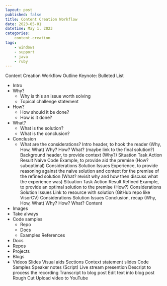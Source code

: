 ```yaml
---
layout: post
published: false
title: Content Creation Workflow
date: 2023-05-01
datetime: May 1, 2023
categories:
    content-creation
tags:
    - windows
    - support
    - java
    - ruby
---
```


Content Creation Workflow
Outline
Keynote: Bulleted List
- Intro
- Why? 
    - Why is this an issue worth solving
    - Topical challenge statement
- How? 
    - How should it be done? 
    - How is it done?
- What?
    - What is the solution?
    - What is the conclusion?
- Conclusion
    - What are the considerations? 
Intro header, to hook the reader (Why, How, What)
Why?
How?
What? (maybe link to the final solution?)
Background header, to provide context (Why?)
Situation
Task
Action
Result
Naive Code Example, to provide aid the premise (How? suboptimal)
Considerations
Solution
Issues
Experience, to provide reasoning against the naive solution and context for the premise of the refined solution (What? revisit why and how then discuss what the experience was)
Situation
Task
Action
Result
Refined Example, to provide an optimal solution to the premise (How?)
Considerations
Solution
Issues
Link to resource with solution (GitHub repo like VisorCV)
Considerations
Solution
Issues
Conclusion, recap (Why, How, What)
Why?
How?
What?
Content
- Images
- Take always
- Code samples
    - Repo
    - Docs
    - Examples
References
- Docs
- Repos
- Projects
- Blogs
- Videos
Slides
Visual aids
Sections
Context statement slides
Code Samples
Speaker notes (Script)
Live stream presention
Descript to process the recording
Transcript to blog post
Edit text into blog post
Rough Cut
Upload video to YouTube

